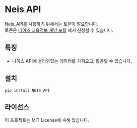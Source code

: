 # Neis API

Neis_API를 사용하기 위해서는 토큰이 필요합니다.<br/>
토큰은 [나이스 교육정보 개방 포탈](https://open.neis.go.kr/portal/mainPage.do) 에서 신청할 수 있습니다.

## 특징

- 나이스 API에 올라와있는 데이터를 가져오고, 활용할 수 있습니다.

## 설치

```shell
pip install NEIS_API
```

## 라이선스

이 프로젝트는 MIT License에 속해 있습니다.
